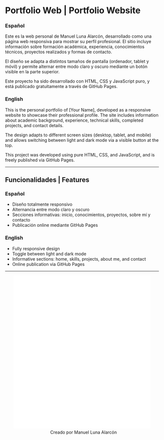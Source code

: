 # Portfolio Web | Portfolio Website

### Español

Este es la web personal de Manuel Luna Alarcón, desarrollado como una página web responsiva para mostrar su perfil profesional. El sitio incluye información sobre formación académica, experiencia, conocimientos técnicos, proyectos realizados y formas de contacto.

El diseño se adapta a distintos tamaños de pantalla (ordenador, tablet y móvil) y permite alternar entre modo claro y oscuro mediante un botón visible en la parte superior.

Este proyecto ha sido desarrollado con HTML, CSS y JavaScript puro, y está publicado gratuitamente a través de GitHub Pages.

### English

This is the personal portfolio of [Your Name], developed as a responsive website to showcase their professional profile. The site includes information about academic background, experience, technical skills, completed projects, and contact details.

The design adapts to different screen sizes (desktop, tablet, and mobile) and allows switching between light and dark mode via a visible button at the top.

This project was developed using pure HTML, CSS, and JavaScript, and is freely published via GitHub Pages.

---

## Funcionalidades | Features

### Español

- Diseño totalmente responsivo  
- Alternancia entre modo claro y oscuro  
- Secciones informativas: inicio, conocimientos, proyectos, sobre mí y contacto  
- Publicación online mediante GitHub Pages

### English

- Fully responsive design  
- Toggle between light and dark mode  
- Informative sections: home, skills, projects, about me, and contact  
- Online publication via GitHub Pages

---

<p align="center">
  <img src="Imagenes/logo_claro.png" alt="icon" width="450" height="500" />
  <span style="vertical-align: middle; margin-left: 10px;">Creado por Manuel Luna Alarcón</span>
</p>

